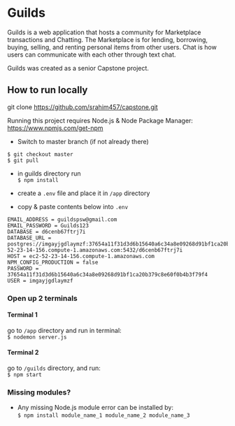 # Guilds
Guilds is a web application that hosts a community for Marketplace transactions and Chatting. The Marketplace is for lending, borrowing, buying, selling, and renting personal items from other users. Chat is how users can communicate with each other through text chat.

Guilds was created as a senior Capstone project.<br/>

## How to run locally

git clone https://github.com/srahim457/capstone.git

Running this project requires Node.js & Node Package Manager: https://www.npmjs.com/get-npm

*	Switch to master branch (if not already there) <br/>
```
$ git checkout master
$ git pull
```

*	in guilds directory run <br/>
`$ npm install` 

* create a `.env` file and place it in `/app` directory 

* copy & paste contents below into `.env`
```
EMAIL_ADDRESS = guildspsw@gmail.com
EMAIL_PASSWORD = Guilds123
DATABASE = d6cenb67ftrj7i
DATABASE_URL = postgres://imgayjgdlaymzf:37654a11f31d3d6b15640a6c34a8e09268d91bf1ca20b379c8e60f0b4b3f79f4@ec2-52-23-14-156.compute-1.amazonaws.com:5432/d6cenb67ftrj7i
HOST = ec2-52-23-14-156.compute-1.amazonaws.com
NPM_CONFIG_PRODUCTION = false
PASSWORD = 37654a11f31d3d6b15640a6c34a8e09268d91bf1ca20b379c8e60f0b4b3f79f4
USER = imgayjgdlaymzf
```

### Open up 2 terminals
#### Terminal 1
go to `/app` directory and run in terminal: <br/>`$ nodemon server.js`

#### Terminal 2
go to `/guilds` directory, and run: <br/> `$ npm start`

### Missing modules?
* Any missing Node.js module error can be installed by: <br/>
`$ npm install module_name_1 module_name_2 module_name_3`
